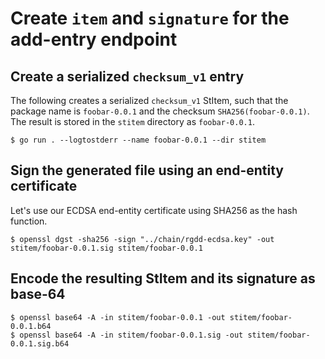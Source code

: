 # Create `item` and `signature` for the add-entry endpoint

## Create a serialized `checksum_v1` entry
The following creates a serialized `checksum_v1` StItem, such that the package
name is `foobar-0.0.1` and the checksum `SHA256(foobar-0.0.1)`.  The result is
stored in the `stitem` directory as `foobar-0.0.1`.
```
$ go run . --logtostderr --name foobar-0.0.1 --dir stitem 
```

## Sign the generated file using an end-entity certificate
Let's use our ECDSA end-entity certificate using SHA256 as the hash function.
```
$ openssl dgst -sha256 -sign "../chain/rgdd-ecdsa.key" -out stitem/foobar-0.0.1.sig stitem/foobar-0.0.1
```

## Encode the resulting StItem and its signature as base-64
```
$ openssl base64 -A -in stitem/foobar-0.0.1 -out stitem/foobar-0.0.1.b64
$ openssl base64 -A -in stitem/foobar-0.0.1.sig -out stitem/foobar-0.0.1.sig.b64
```
